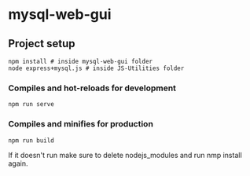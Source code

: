 # mysql-web-gui

## Project setup
```
npm install # inside mysql-web-gui folder
node express+mysql.js # inside JS-Utilities folder
```

### Compiles and hot-reloads for development
```
npm run serve
```

### Compiles and minifies for production
```
npm run build
```

If it doesn't run make sure to delete nodejs_modules and run nmp install again.
